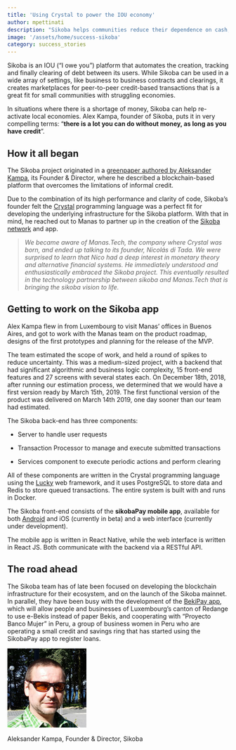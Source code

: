 ```yaml
---
title: 'Using Crystal to power the IOU economy'
author: mpettinati
description: "Sikoba helps communities reduce their dependence on cash, by unlocking hidden financial resources."
image: '/assets/home/success-sikoba'
category: success_stories
---
```


Sikoba is an IOU (“I owe you”) platform that automates the creation, tracking and finally clearing of debt between its users. While Sikoba can be used in a wide array of settings, like business to business contracts and clearings, it creates marketplaces for peer-to-peer credit-based transactions that is a great fit for small communities with struggling economies.

In situations where there is a shortage of money, Sikoba can help re-activate local economies. Alex Kampa, founder of Sikoba, puts it in very compelling terms: “**there is a lot you can do without money, as long as you have credit**”.

## How it all began

The Sikoba project originated in a [greenpaper authored by Aleksander Kampa](https://www.sikoba.com/docs/Sikoba_GreenPaper.pdf), its Founder & Director, where he described a blockchain-based platform that overcomes the limitations of informal credit.

Due to the combination of its high performance and clarity of code, Sikoba’s founder felt the [Crystal](https://manas.tech/projects/crystal/) programming language was a perfect fit for developing the underlying infrastructure for the Sikoba platform. With that in mind, he reached out to Manas to partner up in the creation of the [Sikoba network](https://medium.com/@sikoba.network) and app.

> _We became aware of Manas.Tech, the company where Crystal was born, and ended up talking to its founder, Nicolás di Tada. We were surprised to learn that Nico had a deep interest in monetary theory and alternative financial systems. He immediately understood and enthusiastically embraced the Sikoba project. This eventually resulted in the technology partnership between sikoba and Manas.Tech that is bringing the sikoba vision to life._

## Getting to work on the Sikoba app

Alex Kampa flew in from Luxembourg to visit Manas’ offices in Buenos Aires, and got to work with the Manas team on the product roadmap, designs of the first prototypes and planning for the release of the MVP.

The team estimated the scope of work, and held a round of spikes to reduce uncertainty. This was a medium-sized project, with a backend that had significant algorithmic and business logic complexity, 15 front-end features and 27 screens with several states each. On December 18th, 2018, after running our estimation process, we determined that we would have a first version ready by March 15th, 2019. The first functional version of the product was delivered on March 14th 2019, one day sooner than our team had estimated.

The Sikoba back-end has three components:

* Server to handle user requests

* Transaction Processor to manage and execute submitted transactions

* Services component to execute periodic actions and perform clearing

All of these components are written in the Crystal programming language using the [Lucky](https://www.luckyframework.org/) web framework, and it uses PostgreSQL to store data and Redis to store queued transactions. The entire system is built with and runs in Docker.

The Sikoba front-end consists of the **sikobaPay mobile app**, available for both [Android](https://play.google.com/store/apps/details?id=com.sikoba.dev&hl=es_GT) and iOS (currently in beta) and a web interface (currently under development).

The mobile app is written in React Native, while the web interface is written in React JS. Both communicate with the backend via a RESTful API.

## The road ahead

The Sikoba team has of late been focused on developing the blockchain infrastructure for their ecosystem, and on the launch of the Sikoba mainnet. In parallel, they have been busy with the development of the [BekiPay app](https://play.google.com/store/apps/details?id=com.sikoba.bekiPay&hl=en&gl=US), which will allow people and businesses of Luxembourg’s canton of Redange to use e-Bekis instead of paper Bekis, and cooperating with “Proyecto Banco Mujer” in Peru, a group of business women in Peru who are operating a small credit and savings ring that has started using the SikobaPay app to register loans.

<div class="blog-testimonial-block">
  <img src="/assets/stories/alex_kampa_thumb2876x180.jpg" />
  <p>Aleksander Kampa, Founder & Director, Sikoba</p>
</div>
